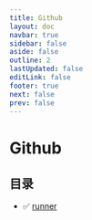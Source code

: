 ```yaml
---
title: Github
layout: doc
navbar: true
sidebar: false
aside: false
outline: 2
lastUpdated: false
editLink: false
footer: true
next: false
prev: false
---
```


# Github

## 目录

- ✅ [runner](/software/github/runner)